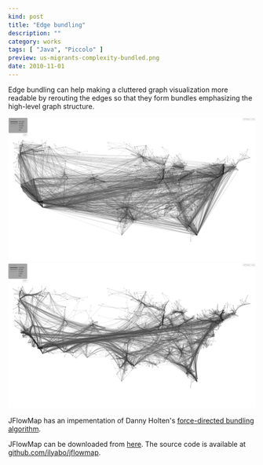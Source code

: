```yaml
---
kind: post
title: "Edge bundling"
description: ""
category: works
tags: [ "Java", "Piccolo" ]
preview: us-migrants-complexity-bundled.png
date: 2010-11-01
---
```


Edge bundling can help making a cluttered graph visualization more readable by rerouting the edges so that they form bundles emphasizing the high-level graph structure.

![](us-migrants-complexity.png)
![](us-migrants-complexity-bundled.png)

JFlowMap has an impementation of Danny Holten's [force-directed bundling algorithm](https://www.researchgate.net/publication/220506264_Force-Directed_Edge_Bundling_for_Graph_Visualization).

JFlowMap can be downloaded from [here](https://code.google.com/p/jflowmap/downloads/list).
The source code is available at [github.com/ilyabo/jflowmap](https://github.com/ilyabo/jflowmap/).
